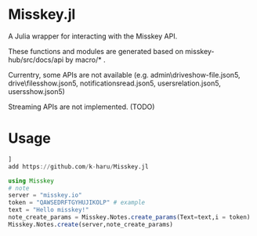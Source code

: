 # Misskey.jl

A Julia wrapper for interacting with the Misskey API.

These functions and modules are generated based on misskey-hub/src/docs/api by macro/* .

Currentry, some APIs are not available (e.g. admin\driveshow-file.json5, drive\filesshow.json5, notificationsread.json5, usersrelation.json5, usersshow.json5)

Streaming APIs are not implemented. (TODO)

# Usage

```julia
]
add https://github.com/k-haru/Misskey.jl
```

```julia
using Misskey
# note 
server = "misskey.io"
token = "QAWSEDRFTGYHUJIKOLP" # example
text = "Hello misskey!"
note_create_params = Misskey.Notes.create_params(Text=text,i = token)
Misskey.Notes.create(server,note_create_params)
```
